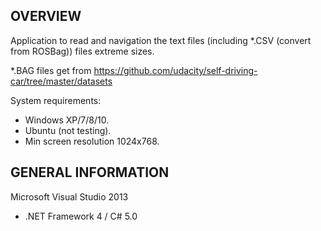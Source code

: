 OVERVIEW
-----------------------
Application to read and navigation the text files (including *.CSV (convert from ROSBag)) files extreme sizes.

*.BAG files get from https://github.com/udacity/self-driving-car/tree/master/datasets


System requirements:
* Windows XP/7/8/10.
* Ubuntu (not testing).
* Min screen resolution 1024x768.


GENERAL INFORMATION
-----------------------
Microsoft Visual Studio 2013

* .NET Framework 4 / C# 5.0

